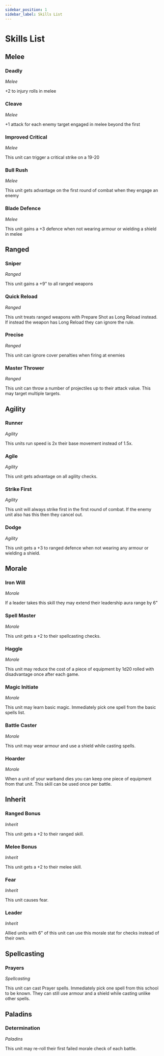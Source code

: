 ```yaml
---
sidebar_position: 1
sidebar_label: Skills List
---
```

# Skills List

## Melee 
### Deadly
*Melee*

+2 to injury rolls in melee
### Cleave
*Melee*

+1 attack for each enemy target engaged in melee beyond the first
### Improved Critical
*Melee*

This unit can trigger a critical strike on a 19-20
### Bull Rush
*Melee*

This unit gets advantage on the first round of combat when they engage an enemy
### Blade Defence
*Melee*

This unit gains a +3 defence when not wearing armour or wielding a shield in melee

## Ranged 
### Sniper
*Ranged*

This unit gains a +9" to all ranged weapons
### Quick Reload
*Ranged*

This unit treats ranged weapons with Prepare Shot as Long Reload instead. If instead the weapon has Long Reload they can ignore the rule.
### Precise
*Ranged*

This unit can ignore cover penalties when firing at enemies
### Master Thrower
*Ranged*

This unit can throw a number of projectiles up to their attack value. This may target multiple targets.

## Agility 
### Runner
*Agility*

This units run speed is 2x their base movement instead of 1.5x.
### Agile
*Agility*

This unit gets advantage on all agility checks.
### Strike First
*Agility*

This unit will always strike first in the first round of combat. If the enemy unit also has this then they cancel out.
### Dodge
*Agility*

This unit gets a +3 to ranged defence when not wearing any armour or wielding a shield.

## Morale 
### Iron Will
*Morale*

If a leader takes this skill they may extend their leadership aura range by 6"
### Spell Master
*Morale*

This unit gets a +2 to their spellcasting checks.
### Haggle
*Morale*

This unit may reduce the cost of a piece of equipment by 1d20 rolled with disadvantage once after each game.
### Magic Initiate
*Morale*

This unit may learn basic magic. Immediately pick one spell from the basic spells list.
### Battle Caster
*Morale*

This unit may wear armour and use a shield while casting spells.
### Hoarder
*Morale*

When a unit of your warband dies you can keep one piece of equipment from that unit. This skill can be used once per battle.

## Inherit 
### Ranged Bonus
*Inherit*

This unit gets a +2 to their ranged skill.
### Melee Bonus
*Inherit*

This unit gets a +2 to their melee skill.
### Fear
*Inherit*

This unit causes fear.
### Leader
*Inherit*

Allied units with 6" of this unit can use this morale stat for checks instead of their own.

## Spellcasting 
### Prayers
*Spellcasting*

This unit can cast Prayer spells. Immediately pick one spell from this school to be known. They can still use armour and a shield while casting unlike other spells.

## Paladins 
### Determination
*Paladins*

This unit may re-roll their first failed morale check of each battle.
